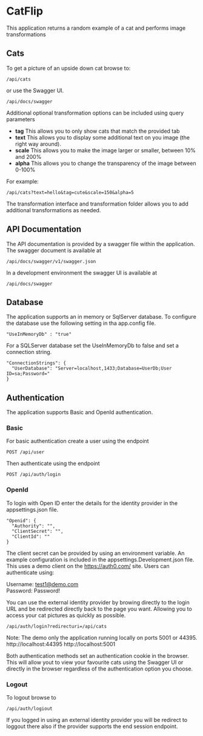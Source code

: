 # CatFlip

This application returns a random example of a cat and performs image transformations

## Cats

To get a picture of an upside down cat browse to:

    /api/cats

or use the Swagger UI.

    /api/docs/swagger

Additional optional transformation options can be included using query parameters

- **tag**   This allows you to only show cats that match the provided tab
- **text**  This allows you to display some additional text on you image (the right way around).
- **scale** This allows you to make the image larger or smaller, between 10% and 200%
- **alpha** This allows you to change the transparency of the image between 0-100%

For example:

    /api/cats?text=hello&tag=cute&scale=150&alpha=5

The transformation interface and transformation folder allows you to add additional transformations as needed.

## API Documentation

The API documentation is provided by a swagger file within the application.
The swagger document is available at

    /api/docs/swagger/v1/swagger.json

In a development environment the swagger UI is available at

    /api/docs/swagger

## Database

The application supports an in memory or SqlServer database. To configure the database use the following setting in tha app.config file.

    "UseInMemoryDb" : "true"

For a SQLServer database set the UseInMemoryDb to false and set a connection string.

    "ConnectionStrings": {
      "UserDatabase": "Server=localhost,1433;Database=UserDb;User ID=sa;Password="
    }

## Authentication

The application supports Basic and OpenId authentication.

### Basic

For basic authentication create a user using the endpoint

    POST /api/user

Then authenticate using the endpoint

    POST /api/auth/login

### OpenId

To login with Open ID enter the details for the identity provider in the appsettings.json file.

    "Openid": {  
      "Authority": "",  
      "ClientSecret": "",  
      "ClientId": ""  
    }

The client secret can be provided by using an environment variable. An example configuration is included in the appsettings.Development.json file.
This uses a demo client on the https://auth0.com/ site. Users can authenticate using:

Username: test1@demo.com  
Password: Password!  

You can use the external identity provider by browing directly to the login URL and be redirected directly back to the page you want. Allowing you to access your cat pictures as quickly as possible.

    /api/auth/login?redirecturi=/api/cats

Note: The demo only the application running locally on ports 5001 or 44395.
http://localhost:44395
http://localhost:5001

Both authentication methods set an authentication cookie in the browser. This will allow yout to view your favourite cats using the Swagger UI or directly in the browser regardless of the authentication option you choose.

### Logout

To logout browse to

    /api/auth/logiout

If you logged in using an external identity provider you will be redirect to loggout there also if the provider supports the end session endpoint.
